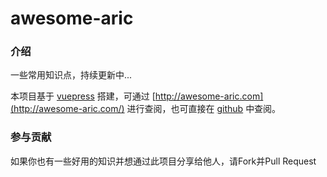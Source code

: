 # awesome-aric

### 介绍
一些常用知识点，持续更新中...


本项目基于 [vuepress](https://github.com/vuepress/vuepress-next) 搭建，可通过 [http://awesome-aric.com](http://awesome-aric.com/) 进行查阅，也可直接在 [github](https://github.com/aricyu/awesome-aric) 中查阅。




### 参与贡献

如果你也有一些好用的知识并想通过此项目分享给他人，请Fork并Pull Request